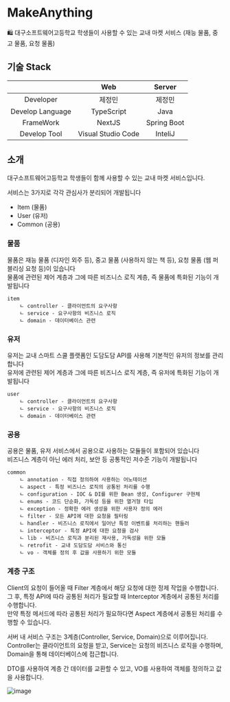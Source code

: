 # MakeAnything
🛍 대구소프트웨어고등학교 학생들이 사용할 수 있는 교내 마켓 서비스 (재능 물품, 중고 물품, 요청 물품)

## 기술 Stack
|                      | Web     | Server        | 
|:--------------------:|:---------------:|:------------------:|
| Developer | 제정민 | 제정민       | 
| Develop Language | TypeScript | Java | 
| FrameWork | NextJS | Spring Boot |
| Develop Tool     | Visual Studio Code  | InteliJ | 

## 소개

대구소프트웨어고등학교 학생들이 함께 사용할 수 있는 교내 마켓 서비스입니다.

서비스는 3가지로 각각 관심사가 분리되어 개발됩니다
- Item (물품) 
- User (유저)
- Common (공용)

### 물품  
물품은 재능 물품 (디자인 외주 등), 중고 물품 (사용하지 않는 책 등), 요청 물품 (웹 퍼블리싱 요청 등)이 있습니다<br>
물품에 관련된 제어 계층과 그에 따른 비즈니스 로직 계층, 즉 물품에 특화된 기능이 개발됩니다<br>

```
item
    ㄴ controller - 클라이언트의 요구사항
    ㄴ service - 요구사항의 비즈니스 로직
    ㄴ domain - 데이터베이스 관련 
```

### 유저
유저는 교내 스마트 스쿨 플랫폼인 도담도담 API를 사용해 기본적인 유저의 정보를 관리합니다<br>
유저에 관련된 제어 계층과 그에 따른 비즈니스 로직 계층, 즉 유저에 특화된 기능이 개발됩니다<br>

```
user
    ㄴ controller - 클라이언트의 요구사항
    ㄴ service - 요구사항의 비즈니스 로직
    ㄴ domain - 데이터베이스 관련 
```

### 공용 
공용은 물품, 유저 서비스에서 공용으로 사용하는 모듈들이 포함되어 있습니다<br>
비즈니스 계층이 아닌 에러 처리, 보안 등 공통적인 저수준 기능이 개발됩니다<br>

```
common
    ㄴ annotation - 직접 정의하여 사용하는 어노테이션
    ㄴ aspect - 특정 비즈니스 로직의 공통된 처리를 수행 
    ㄴ configuration - IOC & DI를 위한 Bean 생성, Configurer 구현체
    ㄴ enums - 코드 단순화, 가독성 등을 위한 열거형 타입 
    ㄴ exception - 정확한 에러 생성을 위한 사용자 정의 에러
    ㄴ filter - 모든 API에 대한 요청을 필터링 
    ㄴ handler - 비즈니스 로직에서 일어난 특정 이벤트를 처리하는 핸들러
    ㄴ interceptor - 특정 API에 대한 요청을 검사 
    ㄴ lib - 비즈니스 로직과 분리된 재사용, 가독성을 위한 모듈
    ㄴ retrofit - 교내 도담도담 서비스와 통신 
    ㄴ vo - 객체를 정의 후 값을 사용하기 위한 모듈
```


### 계층 구조 
Client의 요청이 들어올 때 Filter 계층에서 해당 요청에 대한 정제 작업을 수행합니다.<br>
그 후, 특정 API에 따라 공통된 처리가 필요할 때 Interceptor 계층에서 공통된 처리를 수행합니다.<br>
만약 특정 메서드에 따라 공통된 처리가 필요하다면 Aspect 계층에서 공통된 처리를 수행할 수 있습니다.<br>

서버 내 서비스 구조는 3계층(Controller, Service, Domain)으로 이루어집니다.<br>
Controller는 클라이언트의 요청을 받고, Service는 요청의 비즈니스 로직을 수행하며, Domain을 통해 데이터베이스에 접근합니다.

DTO를 사용하여 계층 간 데이터를 교환할 수 있고, VO를 사용하여 객체를 정의하고 값을 사용합니다.

![image](https://user-images.githubusercontent.com/52072077/116331102-014e9a80-a80a-11eb-86e4-1a3fb129b7e6.png)